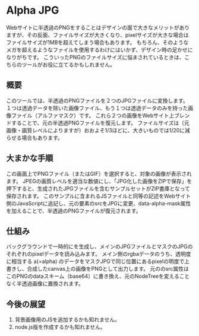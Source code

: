 # Alpha JPG
Webサイトに半透過のPNGをすることはデザインの面で大きなメリットがありますが、その反面、ファイルサイズが大きくなり、pixelサイズが大きな場合はファイルサイズが1MBを超えてしまう場合もあります。 もちろん、そのようなメガを超えるようなファイルを使用するわけにはいかず、デザイン時の足かせになりがちです。
こういったPNGのファイルサイズに悩まされているときは、こちらのツールがお役に立てるかもしれません。

## 概要
このツールでは、半透過のPNGファイルを２つのJPGファイルに変換します。
１つは透過データを除いた画像ファイル、もう１つは透過データのみを持った画像ファイル（アルファマスク）です。
これら２つの画像をWebサイト上ブレンドすることで、元の半透過PNGファイルを復元します。
ファイルサイズは（元画像・画質レベルによりますが）おおよそ1/3ほどに、大きいものでは1/20に減らせる場合もあります。

## 大まかな手順
この画面上でPNGファイル（またはGIF）を選択すると、対象の画像が表示されます。 JPEGの画質レベルを適当な数値にし、「JPG化した画像をZIPで保存」を押下すると、生成されたJPGファイルを含むサンプルセットがZIP書庫となって保存されます。
このサンプルに含まれるJSファイルと同等の記述をWebサイト側のJavaScriptに追記し、元の<img>要素のsrcをJPGに変更、data-alpha-mask属性を加えることで、半透過のPNGファイルが復元されます。

## 仕組み
バックグラウンドで一時的に<canvas>を生成し、メインのJPGファイルとマスクのJPGのそれぞれのpixelデータを読み込みます。 メイン側のrgbaデータのうち、透明度に相当する a(=alpha) のデータをマスクJPGで同じ位置にあるpixelの明度で上書きし、合成したcanvas上の画像をPNGとして出力します。
元の<img>のsrc属性は このPNGのdataスキーム（base64）に書き換え、元のNodeTreeを変えることなく半透過画像に置換されます。


## 今後の展望
1. 背景画像用のJSを追加するかも知れません。
2. node.js版を作成するかも知れません。
